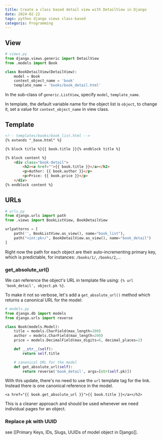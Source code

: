 ```yaml
---
title: Create a class based detail view with DetailView in Django
date: 2024-02-22
tags: python django views class-based
categoris: Programming
---
```


## View

```python
# views.py
from django.views.generic import DetailView
from .models import Book

class BookDetailView(DetailView):
    model = Book
	context_object_name = 'book'
    template_name = 'books/book_detail.html'
```

In the sub-class of `generic.ListView`, specify `model`, `template_name`.

In template, the default variable name for the object list is `object`,  to change it, set a value for `context_object_name` in view class.

## Template

<!-- {% raw %} -->
```html
<!-- templates/books/book_list.html -->
{% extends "_base.html" %}

{% block title %}{{ book.title }}{% endblock title %}

{% block content %}
    <div class="book-detail">
        <h2><a href="">{{ book.title }}</a></h2>
        <p>Author: {{ book.author }}</p>
        <p>Price: {{ book.price }}</p>
    </div>
{% endblock content %}
```
<!-- {% endraw %} -->

## URLs

```python
# urls.py
from django.urls import path
from .views import BookListView, BookDetailView

urlpatterns = [
    path('', BookListView.as_view(), name="book_list"),
    path("<int:pk>/", BookDetailView.as_view(), name="book_detail")
]
```

Right now the path for each object are their auto-incrementing primary key,  which is predictable, for instances:  `/books/1/`, `/books/2`,...

### get_absolute_url()

<!-- {% raw %} -->
We can reference the object's URL in template file using: `{% url 'book_detail', object.pk %}`.
<!-- {% endraw %} -->

To make it not so verbose, let's add a `get_absolute_url()` method which returns a canonical URL for the model:

```python
# models.py
from django.db import models
from django.urls import reverse

class Book(models.Model):
    title = models.CharField(max_length=200)
    author = models.CharField(max_length=200)
    price = models.DecimalField(max_digits=6, decimal_places=2)

    def __str__(self):
        return self.title

    # canonical URL for the model
    def get_absolute_url(self):
        return reverse('book_detail', args=[str(self.pk)])
```

With this update, there's no need to use the `url` template tag for the link. Instead there is one canonical reference in the model. 

<!-- {% raw %} -->
`<a href="{{ book.get_absolute_url }}">{{ book.title }}</a></h2>`
<!-- {% endraw %} -->

This is a cleaner approach and should be used whenever we need individual pages for an object.

### Replace pk with UUID

see [[Primary Keys, IDs, Slugs, UUIDs of model object in Django]].